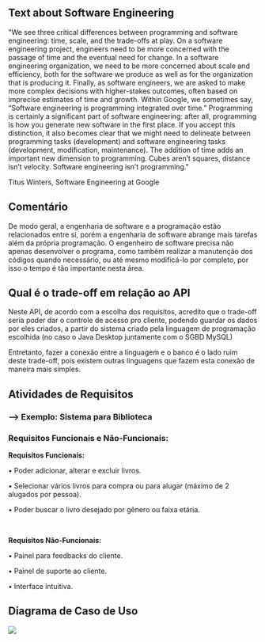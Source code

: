 <h2> Text about Software Engineering </h2>
<p> "We see three critical differences between programming and software engineering: time, scale, and the trade-offs at play. On a software engineering project, engineers need to be more concerned with the passage of time and the eventual need for change. In a software engineering organization, we need to be more concerned about scale and efficiency, both for the software we produce as well as for the organization that is producing it. Finally, as software engineers, we are asked to make more complex decisions with higher-stakes outcomes, often based on imprecise estimates of time and growth. Within Google, we sometimes say, “Software engineering is programming integrated over time.” Programming is certainly a significant part of software engineering: after all, programming is how you generate new software in the first place. If you accept this distinction, it also becomes clear that we might need to delineate between programming tasks (development) and software engineering tasks (development, modification, maintenance). The addition of time adds an important new dimension to programming. Cubes aren’t squares, distance isn’t velocity. Software engineering isn’t programming."

Titus Winters, Software Engineering at Google </p>

<h2>Comentário</h2>
<p> De modo geral, a engenharia de software e a programação estão relacionados entre si, porém a engenharia de software abrange mais tarefas além da própria programação. O engenheiro de software precisa não apenas desenvolver o programa, como também realizar a manutenção dos códigos quando necessário, ou até mesmo modificá-lo por completo, por isso o tempo é tão importante nesta área.</p>

<h2> Qual é o trade-off em relação ao API </h2>

<p> Neste API, de acordo com a escolha dos requisitos, acredito que o trade-off seria poder dar o controle de acesso pro cliente, podendo guardar os dados por eles criados, a partir do sistema criado pela linguagem de programação escolhida (no caso o Java Desktop juntamente com o SGBD MySQL)</p>
<p> Entretanto, fazer a conexão entre a linguagem e o banco é o lado ruim deste trade-off, pois existem outras linguagens que fazem esta conexão de maneira mais simples.</p>

<h2> Atividades de Requisitos </h2>
<h3> --> Exemplo: Sistema para Biblioteca </h3>

<h3> Requisitos Funcionais e Não-Funcionais:  </h3>

**Requisitos Funcionais:**

<p> • Poder adicionar, alterar e excluir livros. </p>
<p> • Selecionar vários livros para compra ou para alugar (máximo de 2 alugados por pessoa). </p>
<p> • Poder buscar o livro desejado por gênero ou faixa etária. </p>

<br>

**Requisitos Não-Funcionais:**

<p> • Painel para feedbacks do cliente. </p>
<p> • Painel de suporte ao cliente. </p>
<p> • Interface intuitiva. </p>

<h2> Diagrama de Caso de Uso </h2>
<img src= bertoti/Engenharia 1/imagens/Diagrama de Caso de Uso certo.jpg>
